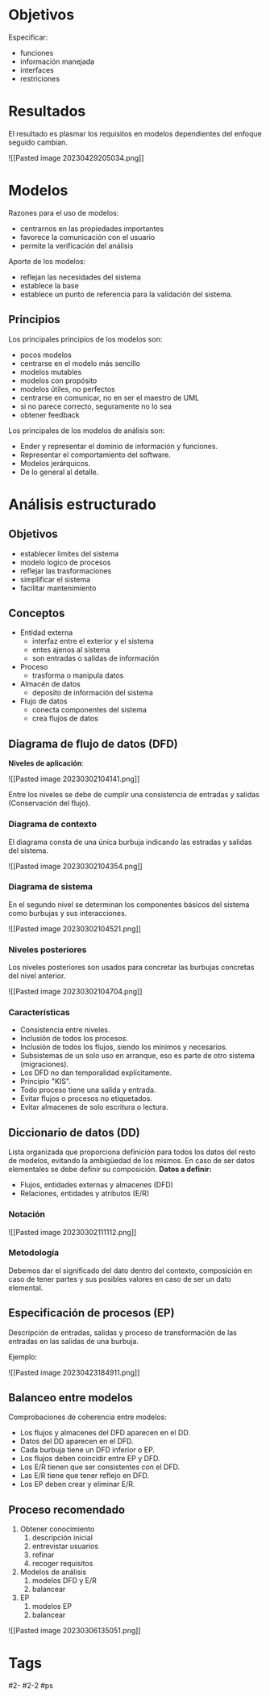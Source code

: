 # Objetivos
Especificar:
- funciones
- información manejada
- interfaces
- restriciones
# Resultados
El resultado es plasmar los requisitos en modelos dependientes del enfoque seguido cambian.

![[Pasted image 20230429205034.png]]

# Modelos
Razones para el uso de modelos:
- centrarnos en las propiedades importantes
- favorece la comunicación con el usuario
- permite la verificación del análisis

Aporte de los modelos:
- reflejan las necesidades del sistema
- establece la base
- establece un punto de referencia para la validación del sistema.
## Principios
Los principales principios de los modelos son:
- pocos modelos
- centrarse en el modelo más sencillo
- modelos mutables
- modelos con propósito
- modelos útiles, no perfectos
- centrarse en comunicar, no en ser el maestro de UML
- si no parece correcto, seguramente no lo sea
- obtener feedback

Los principales de los modelos de análisis son:
- Ender y representar el dominio de información y funciones.
- Representar el comportamiento del software.
- Modelos jerárquicos.
- De lo general al detalle.

# Análisis estructurado
## Objetivos
- establecer limites del sistema
- modelo logico de procesos
- reflejar las trasformaciones
- simplificar el sistema
- facilitar mantenimiento

## Conceptos
- Entidad externa
	- interfaz entre el exterior y el sistema
	- entes ajenos al sistema
	- son entradas o salidas de información
- Proceso
	- trasforma o manipula datos
- Almacén de datos
	- deposito de información del sistema
- Flujo de datos
	- conecta componentes del sistema
	- crea flujos de datos

## Diagrama de flujo de datos (DFD)
**Niveles de aplicación**:

![[Pasted image 20230302104141.png]]

Entre los niveles se debe de cumplir una consistencia de entradas y salidas (Conservación del flujo).
### Diagrama de contexto
El diagrama consta de una única burbuja indicando las estradas y salidas del sistema.

![[Pasted image 20230302104354.png]]

### Diagrama de sistema
En el segundo nivel se determinan los componentes básicos del sistema como burbujas y sus interacciones.

![[Pasted image 20230302104521.png]]

### Niveles posteriores
Los niveles posteriores son usados para concretar las burbujas concretas del nivel anterior.

![[Pasted image 20230302104704.png]]

### Características
- Consistencia entre niveles.
- Inclusión de todos los procesos.
- Inclusión de todos los flujos, siendo los mínimos y necesarios.
- Subsistemas de un solo uso en arranque, eso es parte de otro sistema (migraciones).
- Los DFD no dan temporalidad explícitamente.
- Principio "KIS".
- Todo proceso tiene una salida y entrada.
- Evitar flujos o procesos no etiquetados.
- Evitar almacenes de solo escritura o lectura.
## Diccionario de datos (DD)
Lista organizada que proporciona definición para todos los datos del resto de modelos, evitando la ambigüedad de los mismos. En caso de ser datos elementales se debe definir su composición.
**Datos a definir:**
- Flujos, entidades externas y almacenes (DFD)
- Relaciones, entidades y atributos (E/R)
### Notación

![[Pasted image 20230302111112.png]]

### Metodología
Debemos dar el significado del dato dentro del contexto, composición en caso de tener partes y sus posibles valores en caso de ser un dato elemental.
## Especificación de procesos (EP)
Descripción de entradas, salidas y proceso de transformación de las entradas en las salidas de una burbuja.

Ejemplo:

![[Pasted image 20230423184911.png]]

## Balanceo entre modelos
Comprobaciones de coherencia entre modelos:
- Los flujos y almacenes del DFD aparecen en el DD.
- Datos del DD aparecen en el DFD.
- Cada burbuja tiene un DFD inferior o EP.
- Los flujos deben coincidir entre EP y DFD.
- Los E/R tienen que ser consistentes con el DFD.
- Las E/R tiene que tener reflejo en DFD.
- Los EP deben crear y eliminar E/R.
## Proceso recomendado
1. Obtener conocimiento
	1. descripción inicial
	2. entrevistar usuarios
	3. refinar
	4. recoger requisitos
2. Modelos de análisis
	1. modelos DFD y E/R
	2. balancear
3. EP
	1. modelos EP
	2. balancear

![[Pasted image 20230306135051.png]]

# Tags
#2- 
#2-2 
#ps
